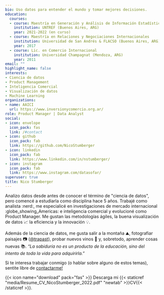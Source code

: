 ```yaml
---
bio: Uso datos para entender el mundo y tomar mejores decisiones.
education:
  courses:
  - course: Maestría en Generación y Análisis de Información Estadística
    institution: UNTREF (Buenos Aires, ARG)
    year: 2021-2022 (en curso)
  - course: Maestría en Relaciones y Negociaciones Internacionales
    institution: Universidad de San Andrés & FLACSO (Buenos Aires, ARG)
    year: 2017
  - course: Lic. en Comercio Internacional
    institution: Universidad Champagnat (Mendoza, ARG)
    year: 2011
email: ""
highlight_name: false
interests:
- Ciencia de datos
- Product Management
- Inteligencia Comercial
- Visualización de datos
- Machine Learning
organizations:
- name: AAICI
  url: https://www.inversionycomercio.org.ar/
role: Product Manager | Data Analyst
social:
- icon: envelope
  icon_pack: fas
  link: /#contact
- icon: github
  icon_pack: fab
  link: https://github.com/NicoStumberger
- icon: linkedin
  icon_pack: fab
  link: https://www.linkedin.com/in/nstumberger/
- icon: instagram
  icon_pack: fab
  link: https://www.instagram.com/datasofar/
superuser: true
title: Nico Stumberger
---
```


Analizo datos desde antes de conocer el término de "ciencia de datos", pero comencé a estudiarla como disciplina hace 5 años. Trabajé como analista :nerd:, me especialicé en investigaciones de mercado internacional :globe_showing_Americas: e inteligencia comercial y evolucioné como Product Manager. Me gustan las metodologías ágiles, la buena visualización de datos :chart_with_upwards_trend: la eficiencia y la innovación :bulb:.

Además de la ciencia de datos, me gusta salir a la montaña :mountain:, fotografiar paisajes :camera: ([@trapast](https://www.instagram.com/trapast/)), probar nuevos vinos :wine_glass: y, sobretodo, aprender cosas nuevas :books:. *“La sabiduría no es un producto de la educación, sino del intento de toda la vida para adquirirla.”*

Si te interesa trabajar conmigo (o hablar sobre alguno de estos temas), sentite libre de [contactarme!](/#contact)

{{< icon name="download" pack="fas" >}} Descarga mi {{< staticref "media/Resume_CV_NicoStumberger_2022.pdf" "newtab" >}}CV{{< /staticref >}}.
